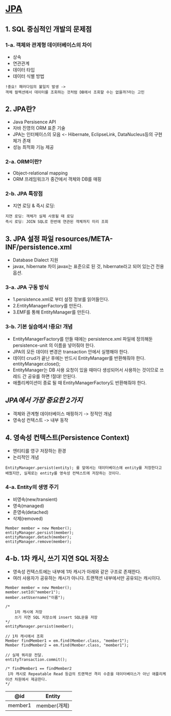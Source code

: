 # [JPA](https://www.inflearn.com/course/ORM-JPA-Basic/dashboard)

## 1. SQL 중심적인 개발의 문제점

### 1-a. 객체와 관계형 데이터베이스의 차이
- 상속
- 연관관계
- 데이터 타입
- 데이터 식별 방법
```
!중요! 패러다임의 불일치 발생 -> 
객체 컬렉션에서 데이터를 조회하는 것처럼 DB에서 조회할 수는 없을까?라는 고민
```

## 2. JPA란?
- Java Persisence API
- 자바 진영의 ORM 표준 기술
- JPA는 인터페이스의 모음 <- Hibernate, EclipseLink, DataNucleus등의 구현체가 존재
- 성능 최적화 기능 제공


### 2-a. ORM이란?
- Object-relational mapping
- ORM 프레임워크가 중간에서 객체와 DB를 매핑

### 2-b. JPA 특장점
- 지연 로딩 & 즉시 로딩:
```
지연 로딩: 객체가 실제 사용될 때 로딩
즉시 로딩: JOIN SQL로 한번에 연관된 객체까지 미리 조회
```


## 3. JPA 설정 파일 resources/META-INF/persistence.xml
- Database Dialect 지원
- javax, hibernate 차이 javax는 표준으로 된 것, hibernate라고 되어 있는건 전용 옵션.

### 3-a. JPA 구동 방식
- 1.persistence.xml로 부터 설정 정보를 읽어들인다.
- 2.EntityManagerFactory를 만든다.
- 3.EMF를 통해 EntityManager를 만든다. 

### 3-b. 기본 실습에서 !중요! 개념
- EntityManagerFactory를 만들 때에는 persistence.xml 파일에 정의해둔 persistence-unit 의 이름을 넣어줘야 한다.
- JPA의 모든 데이터 변경은 transaction 안에서 실행해야 한다.
- 데이터 crud가 끝난 후에는 반드시 EntityManager를 반환해줘야 한다. entityManager.close();
- EntityManager는 DB 사용 요청이 있을 때마다 생성되어서 사용하는 것이므로 쓰레드 간 공유를 하면 !절대! 안된다.
- 애플리케이션이 종료 될 때 EntityManagerFactory도 반환해줘야 한다.

## *JPA에서 가장 중요한 2가지* 
- 객체와 관계형 데이터베이스 매핑하기 -> 정적인 개념
- 영속성 컨텍스트 -> 내부 동작

## 4. 영속성 컨텍스트(Persistence Context)
- 엔티티를 영구 저장하는 환경
- 논리적인 개념
```
EntityManager.persist(entity); 를 앞에서는 데이터베이스에 entity를 저장한다고 배웠지만, 실제로는 entity를 영속성 컨텍스트에 저장하는 것이다.
```

### 4-a. Entity의 생명 주기
- 비영속(new/transient) 
- 영속(managed)
- 준영속(detached)
- 삭제(removed)
```
Member member = new Member();
entityManager.persist(member);
entityManager.detach(member);
entityManager.remove(member);
```

## 4-b. 1차 캐시, 쓰기 지연 SQL 저장소
- 영속성 컨텍스트에는 내부에 1차 캐시가 아래와 같은 구조로 존재한다.
- 여러 사용자가 공유하는 캐시가 아니다. 트랜잭션 내부에서만 공유되는 캐시이다.
```
Member member = new Member();
member.setId("member1");
member.setUsername("이름");

/* 
    1차 캐시에 저장 
    쓰기 지연 SQL 저장소에 insert SQL문을 저장
*/
entityManager.persist(member);

// 1차 캐시에서 조회
Member findMember1 = em.find(Member.class, "member1");
Member findMember2 = em.find(Member.class, "member1");

// 실제 쿼리문 전달.
entityTransaction.commit();

/* findMember1 == findMember2
 1차 캐시로 Repeatable Read 등급의 트랜잭션 격리 수준을 데이터베이스가 아닌 애플리케이션 차원에서 제공한다.
*/
```
|@id|Entity|
|---|------|
|member1|member(개체)|